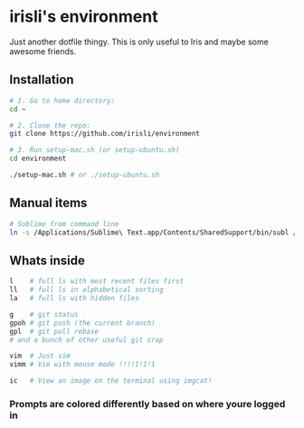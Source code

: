 # irisli's environment

Just another dotfile thingy. This is only useful to Iris and maybe some awesome friends.

## Installation
```sh
# 1. Go to home directory:
cd ~

# 2. Clone the repo:
git clone https://github.com/irisli/environment

# 3. Run setup-mac.sh (or setup-ubuntu.sh)
cd environment

./setup-mac.sh # or ./setup-ubuntu.sh
```

## Manual items
```sh
# Sublime from command line
ln -s /Applications/Sublime\ Text.app/Contents/SharedSupport/bin/subl /usr/local/bin/subl
```

## Whats inside
```sh
l    # full ls with most recent files first
ll   # full ls in alphabetical sorting
la   # full ls with hidden files

g    # git status
gpoh # git push (the current branch)
gpl  # git pull rebase
# and a bunch of other useful git crap

vim  # Just vim
vimm # Vim with mouse mode !!!!1!1!1

ic   # View an image on the terminal using imgcat!
```

### Prompts are colored differently based on where youre logged in
